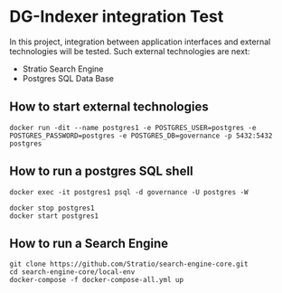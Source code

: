 # DG-Indexer integration Test

In this project, integration between application interfaces and external technologies will be tested. Such external technologies are next:

- Stratio Search Engine
- Postgres SQL Data Base

## How to start external technologies


```
docker run -dit --name postgres1 -e POSTGRES_USER=postgres -e POSTGRES_PASSWORD=postgres -e POSTGRES_DB=governance -p 5432:5432 postgres
```


## How to run a postgres SQL shell

```
docker exec -it postgres1 psql -d governance -U postgres -W
```

```
docker stop postgres1
docker start postgres1
```

## How to run a Search Engine

```
git clone https://github.com/Stratio/search-engine-core.git
cd search-engine-core/local-env
docker-compose -f docker-compose-all.yml up 
```
